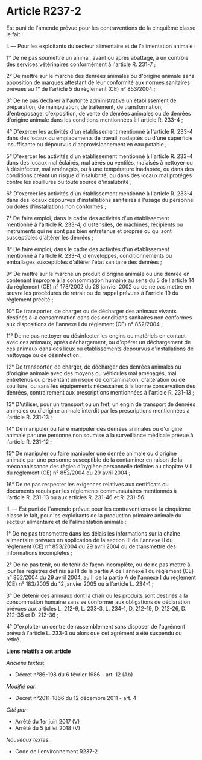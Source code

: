 # Article R237-2

Est puni de l'amende prévue pour les contraventions de la cinquième classe le  fait :

I. ― Pour les exploitants du secteur alimentaire et  de l'alimentation animale :

1° De ne pas soumettre un  animal, avant ou après abattage, à un contrôle des services vétérinaires  conformément à l'article
R. 231-7 ;

2° De mettre sur le  marché des denrées animales ou d'origine animale sans apposition de marques  attestant de leur
conformité aux normes sanitaires prévues au 1° de l'article 5 du règlement (CE) n° 853/2004  ;

3° De ne pas déclarer à l'autorité administrative un  établissement de préparation, de manipulation, de traitement, de
transformation,  d'entreposage, d'exposition, de vente de denrées animales ou de denrées  d'origine animale dans les
conditions mentionnées à l'article R. 233-4 ;

4° D'exercer les activités d'un établissement mentionné à l'article  R. 233-4 dans des locaux ou emplacements de travail
inadaptés ou d'une  superficie insuffisante ou dépourvus d'approvisionnement en eau potable ;

5° D'exercer les activités d'un établissement mentionné à l'article  R. 233-4 dans des locaux mal éclairés, mal aérés ou
ventilés, malaisés à  nettoyer ou à désinfecter, mal aménagés, ou à une température inadaptée, ou dans  des conditions créant
un risque d'insalubrité, ou dans des locaux mal protégés  contre les souillures ou toute source d'insalubrité ;

6°  D'exercer les activités d'un établissement mentionné à l'article R. 233-4 dans  des locaux dépourvus d'installations
sanitaires à l'usage du personnel ou dotés  d'installations non conformes ;

7° De faire emploi, dans le  cadre des activités d'un établissement mentionné à l'article R. 233-4,  d'ustensiles, de
machines, récipients ou instruments qui ne sont pas bien  entretenus et propres ou qui sont susceptibles d'altérer les
denrées ;

8° De faire emploi, dans le cadre des activités d'un établissement  mentionné à l'article R. 233-4, d'enveloppes,
conditionnements ou emballages  susceptibles d'altérer l'état sanitaire des denrées ;

9° De  mettre sur le marché un produit d'origine animale ou une denrée en contenant  impropre à la consommation humaine au
sens du 5 de  l'article 14 du règlement (CE) n° 178/2002 du 28 janvier 2002 ou de  ne pas mettre en œuvre les procédures de
retrait ou de rappel prévues à  l'article 19 du règlement précité ;

10° De transporter, de  charger ou de décharger des animaux vivants destinés à la consommation dans des  conditions
sanitaires non conformes aux dispositions de l'annexe I du règlement (CE) n° 852/2004 ;

11° De ne pas  nettoyer ou désinfecter les engins ou matériels en contact avec ces animaux,  après déchargement, ou d'opérer
un déchargement de ces animaux dans des lieux ou  établissements dépourvus d'installations de nettoyage ou de désinfection  ;

12° De transporter, de charger, de décharger des denrées  animales ou d'origine animale avec des moyens ou véhicules mal
aménagés, mal  entretenus ou présentant un risque de contamination, d'altération ou de  souillure, ou sans les équipements
nécessaires à la bonne conservation des  denrées, contrairement aux prescriptions mentionnées à l'article R. 231-13  ;

13° D'utiliser, pour un transport ou un fret, un engin de  transport de denrées animales ou d'origine animale interdit par
les  prescriptions mentionnées à l'article R. 231-13 ;

14° De  manipuler ou faire manipuler des denrées animales ou d'origine animale par une  personne non soumise à la
surveillance médicale prévue à l'article R. 231-12  ;

15° De manipuler ou faire manipuler une denrée animale ou  d'origine animale par une personne susceptible de la contaminer en
raison de la  méconnaissance des règles d'hygiène personnelle définies au chapitre VIII du règlement (CE) n°  852/2004 du 29
avril 2004 ;

16° De ne pas respecter les  exigences relatives aux certificats ou documents requis par les règlements  communautaires
mentionnés à l'article R. 231-13 ou aux articles R. 231-46 et R.  231-56.

II. ― Est puni de l'amende prévue pour les  contraventions de la cinquième classe le fait, pour les exploitants de la
production primaire animale du secteur alimentaire et de l'alimentation animale  :

1° De ne pas transmettre dans les délais les informations  sur la chaîne alimentaire prévues en application de la section
III de l'annexe II du règlement (CE) n° 853/2004 du 29 avril 2004 ou de transmettre des informations incomplètes  ;

2° De ne pas tenir, ou de tenir de façon incomplète, ou de  ne pas mettre à jour les registres définis au III de  la partie A
de l'annexe I du règlement (CE) n° 852/2004 du 29 avril  2004, au II de  la partie A de l'annexe I du règlement (CE) n°
183/2005 du 12 janvier  2005 ou à l'article L. 234-1 ;

3° De  détenir des animaux dont la chair ou les produits sont destinés à la  consommation humaine sans se conformer aux
obligations de déclaration prévues  aux articles L. 212-9, L. 233-3, L. 234-1, D. 212-19, D. 212-26, D. 212-35 et D.
212-36 ;

4° D'exploiter un centre de rassemblement sans  disposer de l'agrément prévu à l'article L. 233-3 ou alors que cet agrément a
été suspendu ou retiré.

**Liens relatifs à cet article**

_Anciens textes_:

  - Décret n°86-198 du 6 février 1986 - art. 12 (Ab)

_Modifié par_:

  - Décret n°2011-1866 du 12 décembre 2011 - art. 4

_Cité par_:

  - Arrêté du 1er juin 2017 (V)
  - Arrêté du 5 juillet 2018 (V)

_Nouveaux textes_:

  - Code de l'environnement R237-2
